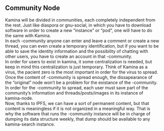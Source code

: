 ## Community Node
Kamina will be divided in communities, each completely independent from the rest. Just like diaspora or gnu-social, in which you have to download software in order to create a new “instance” or “pod”, one will 
have to do the same with Kamina.  
In each -community anyone can enter and leave a comment or create a new thread, you can even create a temporary identification, but if you want to be able to save the identity information and the possibility of chatting with other users, you have to create an account in that -community.  
In order for users to exist in kamina, it some centralization is needed, but keep in mind this centralization is just temporary. Think of Kamina as a virus, the pacient zero is the most important in order for the virus to spread. Once the content of -community is spread enough, the dissapearance of the “original” node won’t be a problem for the existance of the -community. In order for the -community to spread, each user must save part of the community’s information and threads/posts/images in its instance of kamina-node.  
Now, thanks to IPFS, we can have a sort of permanent content, but that content is meaningless if it is not organized in a meaningful way. That is why the software that runs the -community instance will be in charge of dumping its data structure weekly, that dump should be available to any kamina-search instance.
